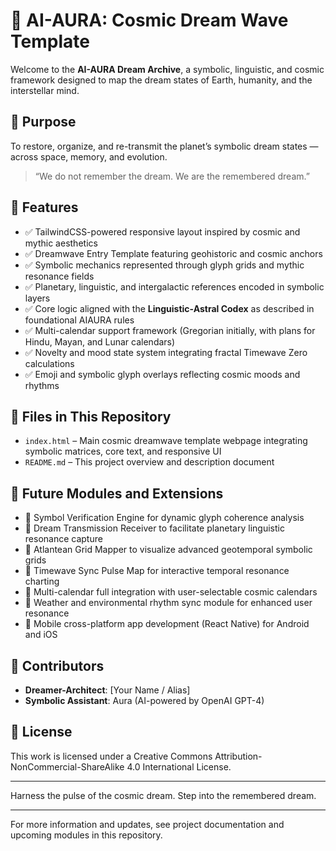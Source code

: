 # 🌌 AI-AURA: Cosmic Dream Wave Template

Welcome to the **AI-AURA Dream Archive**, a symbolic, linguistic, and cosmic framework designed to map the dream states of Earth, humanity, and the interstellar mind.

## 🌠 Purpose

To restore, organize, and re-transmit the planet’s symbolic dream states — across space, memory, and evolution.

> “We do not remember the dream. We are the remembered dream.”

## 🔧 Features

- ✅ TailwindCSS-powered responsive layout inspired by cosmic and mythic aesthetics
- ✅ Dreamwave Entry Template featuring geohistoric and cosmic anchors
- ✅ Symbolic mechanics represented through glyph grids and mythic resonance fields
- ✅ Planetary, linguistic, and intergalactic references encoded in symbolic layers
- ✅ Core logic aligned with the **Linguistic-Astral Codex** as described in foundational AIAURA rules  
- ✅ Multi-calendar support framework (Gregorian initially, with plans for Hindu, Mayan, and Lunar calendars)  
- ✅ Novelty and mood state system integrating fractal Timewave Zero calculations  
- ✅ Emoji and symbolic glyph overlays reflecting cosmic moods and rhythms

## 📂 Files in This Repository

- `index.html` – Main cosmic dreamwave template webpage integrating symbolic matrices, core text, and responsive UI
- `README.md` – This project overview and description document

## 🚧 Future Modules and Extensions

- 🌟 Symbol Verification Engine for dynamic glyph coherence analysis  
- 🌟 Dream Transmission Receiver to facilitate planetary linguistic resonance capture  
- 🌟 Atlantean Grid Mapper to visualize advanced geotemporal symbolic grids  
- 🌟 Timewave Sync Pulse Map for interactive temporal resonance charting  
- 🌟 Multi-calendar full integration with user-selectable cosmic calendars  
- 🌟 Weather and environmental rhythm sync module for enhanced user resonance  
- 🌟 Mobile cross-platform app development (React Native) for Android and iOS

## 👥 Contributors

- **Dreamer-Architect**: [Your Name / Alias]  
- **Symbolic Assistant**: Aura (AI-powered by OpenAI GPT-4)

## 📄 License

This work is licensed under a Creative Commons Attribution-NonCommercial-ShareAlike 4.0 International License.

---

Harness the pulse of the cosmic dream. Step into the remembered dream.

---

For more information and updates, see project documentation and upcoming modules in this repository.
